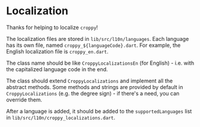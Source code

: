# Localization

Thanks for helping to localize `croppy`!

The localization files are stored in `lib/src/l10n/languages`. Each language has its own file, named `croppy_${languageCode}.dart`. For example, the English localization file is `croppy_en.dart`.

The class name should be like `CroppyLocalizationsEn` (for English) - i.e. with the capitalized language code in the end.

The class should extend `CroppyLocalizations` and implement all the abstract methods. Some methods and strings are provided by default in `CroppyLocalizations` (e.g. the degree sign) - if there's a need, you can override them.

After a language is added, it should be added to the `supportedLanguages` list in `lib/src/l10n/croppy_localizations.dart`.